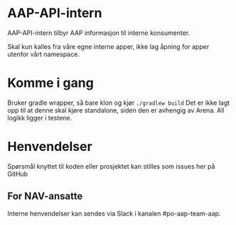 # AAP-API-intern
AAP-API-intern tilbyr AAP informasjon til interne konsumenter.

Skal kun kalles fra våre egne interne apper, ikke lag åpning for apper utenfor vårt namespace.

# Komme i gang
Bruker gradle wrapper, så bare klon og kjør `./gradlew build`
Det er ikke lagt opp til at denne skal kjøre standalone, siden den er avhengig av Arena.
All logikk ligger i testene.

# Henvendelser
Spørsmål knyttet til koden eller prosjektet kan stilles som issues her på GitHub

## For NAV-ansatte
Interne henvendelser kan sendes via Slack i kanalen #po-aap-team-aap.
